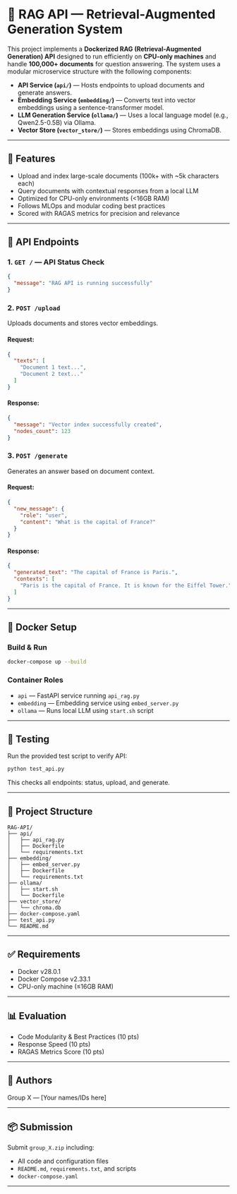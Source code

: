 # 🧠 RAG API — Retrieval-Augmented Generation System

This project implements a **Dockerized RAG (Retrieval-Augmented Generation) API** designed to run efficiently on **CPU-only machines** and handle **100,000+ documents** for question answering. The system uses a modular microservice structure with the following components:

- **API Service (`api/`)** — Hosts endpoints to upload documents and generate answers.
- **Embedding Service (`embedding/`)** — Converts text into vector embeddings using a sentence-transformer model.
- **LLM Generation Service (`ollama/`)** — Uses a local language model (e.g., Qwen2.5-0.5B) via Ollama.
- **Vector Store (`vector_store/`)** — Stores embeddings using ChromaDB.

---

## 🚀 Features

- Upload and index large-scale documents (100k+ with ~5k characters each)
- Query documents with contextual responses from a local LLM
- Optimized for CPU-only environments (<16GB RAM)
- Follows MLOps and modular coding best practices
- Scored with RAGAS metrics for precision and relevance

---

## 🧩 API Endpoints

### 1. `GET /` — API Status Check
```json
{
  "message": "RAG API is running successfully"
}
```

### 2. `POST /upload`
Uploads documents and stores vector embeddings.
#### Request:
```json
{
  "texts": [
    "Document 1 text...",
    "Document 2 text..."
  ]
}
```
#### Response:
```json
{
  "message": "Vector index successfully created",
  "nodes_count": 123
}
```

### 3. `POST /generate`
Generates an answer based on document context.
#### Request:
```json
{
  "new_message": {
    "role": "user",
    "content": "What is the capital of France?"
  }
}
```
#### Response:
```json
{
  "generated_text": "The capital of France is Paris.",
  "contexts": [
    "Paris is the capital of France. It is known for the Eiffel Tower."
  ]
}
```

---

## 🐳 Docker Setup

### Build & Run
```bash
docker-compose up --build
```

### Container Roles
- `api` — FastAPI service running `api_rag.py`
- `embedding` — Embedding service using `embed_server.py`
- `ollama` — Runs local LLM using `start.sh` script

---

## 🧪 Testing

Run the provided test script to verify API:
```bash
python test_api.py
```
This checks all endpoints: status, upload, and generate.

---

## 📁 Project Structure
```
RAG-API/
├── api/
│   ├── api_rag.py
│   ├── Dockerfile
│   └── requirements.txt
├── embedding/
│   ├── embed_server.py
│   ├── Dockerfile
│   └── requirements.txt
├── ollama/
│   ├── start.sh
│   └── Dockerfile
├── vector_store/
│   └── chroma.db
├── docker-compose.yaml
├── test_api.py
└── README.md
```

---

## ✅ Requirements

- Docker v28.0.1
- Docker Compose v2.33.1
- CPU-only machine (≤16GB RAM)

---

## 📊 Evaluation
- Code Modularity & Best Practices (10 pts)
- Response Speed (10 pts)
- RAGAS Metrics Score (10 pts)

---

## 🧠 Authors
Group X — [Your names/IDs here]

---

## 📦 Submission
Submit `group_X.zip` including:
- All code and configuration files
- `README.md`, `requirements.txt`, and scripts
- `docker-compose.yaml`

---

